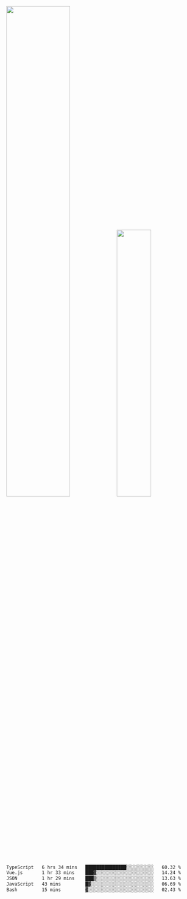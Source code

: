 <img align="" width="57.5%" src="https://github-readme-stats.vercel.app/api?username=Dream4ever&hide_title=true&hide_border=true&count_private=true&show_icons=true&include_all_commits=true&line_height=21" /><img align="" width="42.4%" src="https://github-readme-stats.vercel.app/api/top-langs/?username=Dream4ever&hide_title=true&count_private=true&show_icons=true&langs_count=6&hide_border=true&layout=compact" />

<!--START_SECTION:waka-->

```txt
TypeScript   6 hrs 34 mins   ███████████████░░░░░░░░░░   60.32 %
Vue.js       1 hr 33 mins    ███▓░░░░░░░░░░░░░░░░░░░░░   14.24 %
JSON         1 hr 29 mins    ███▒░░░░░░░░░░░░░░░░░░░░░   13.63 %
JavaScript   43 mins         █▓░░░░░░░░░░░░░░░░░░░░░░░   06.69 %
Bash         15 mins         ▓░░░░░░░░░░░░░░░░░░░░░░░░   02.43 %
```

<!--END_SECTION:waka-->
